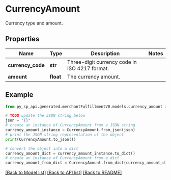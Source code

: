 # CurrencyAmount

Currency type and amount.

## Properties

Name | Type | Description | Notes
------------ | ------------- | ------------- | -------------
**currency_code** | **str** | Three-digit currency code in ISO 4217 format. | 
**amount** | **float** | The currency amount. | 

## Example

```python
from py_sp_api.generated.merchantFulfillmentV0.models.currency_amount import CurrencyAmount

# TODO update the JSON string below
json = "{}"
# create an instance of CurrencyAmount from a JSON string
currency_amount_instance = CurrencyAmount.from_json(json)
# print the JSON string representation of the object
print(CurrencyAmount.to_json())

# convert the object into a dict
currency_amount_dict = currency_amount_instance.to_dict()
# create an instance of CurrencyAmount from a dict
currency_amount_from_dict = CurrencyAmount.from_dict(currency_amount_dict)
```
[[Back to Model list]](../README.md#documentation-for-models) [[Back to API list]](../README.md#documentation-for-api-endpoints) [[Back to README]](../README.md)


